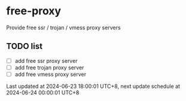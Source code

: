 
# free-proxy
Provide free ssr / trojan / vmess proxy servers


## TODO list
- [ ] add free ssr proxy server
- [ ] add free trojan proxy server
- [ ] add free vmess proxy server

Last updated at 2024-06-23 18:00:01 UTC+8, next update schedule at 2024-06-24 00:00:01 UTC+8

